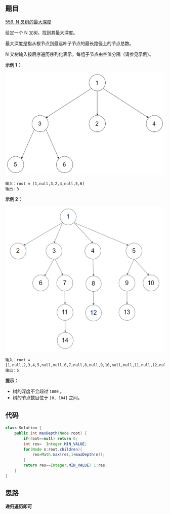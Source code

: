 ## 题目

[559. N 叉树的最大深度](https://leetcode.cn/problems/maximum-depth-of-n-ary-tree/)

给定一个 N 叉树，找到其最大深度。

最大深度是指从根节点到最远叶子节点的最长路径上的节点总数。

N 叉树输入按层序遍历序列化表示，每组子节点由空值分隔（请参见示例）。

 

**示例 1：**

![img](assets/narytreeexample-16978662496553.png)

```
输入：root = [1,null,3,2,4,null,5,6]
输出：3
```

**示例 2：**

![img](assets/sample_4_964-16978662496555.png)

```
输入：root = [1,null,2,3,4,5,null,null,6,7,null,8,null,9,10,null,null,11,null,12,null,13,null,null,14]
输出：5
```

 

**提示：**

- 树的深度不会超过 `1000` 。
- 树的节点数目位于 `[0, 104]` 之间。



## 代码

```java
class Solution {
    public int maxDepth(Node root) {
        if(root==null) return 0;
        int res=  Integer.MIN_VALUE;
        for(Node n:root.children){
            res=Math.max(res,1+maxDepth(n));
        }   
        return res==Integer.MIN_VALUE? 1:res;
    }
}
```

## 思路

**递归遍历即可**
